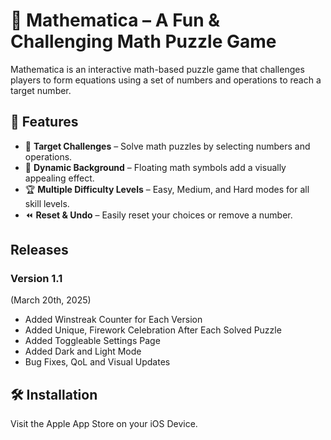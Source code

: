 # 📱 Mathematica – A Fun & Challenging Math Puzzle Game  

Mathematica is an interactive math-based puzzle game that challenges players to form equations using a set of numbers and operations to reach a target number.  

## 🚀 Features  
- 🎯 **Target Challenges** – Solve math puzzles by selecting numbers and operations.  
- 🎨 **Dynamic Background** – Floating math symbols add a visually appealing effect.  
- 🏆 **Multiple Difficulty Levels** – Easy, Medium, and Hard modes for all skill levels.  
- ⏪ **Reset & Undo** – Easily reset your choices or remove a number.

## Releases
### Version 1.1
(March 20th, 2025)
- Added Winstreak Counter for Each Version
- Added Unique, Firework Celebration After Each Solved Puzzle
- Added Toggleable Settings Page
- Added Dark and Light Mode
- Bug Fixes, QoL and Visual Updates

<!--
## 📷 Screenshots  
![Screenshot 1](Screenshots/Simulator Screenshot - iPad Air 13-inch (M2) - 2025-03-11 at 19.20.22.png)  
![Screenshot 2](Screenshots/Simulator Screenshot - iPad Air 13-inch (M2) - 2025-03-11 at 19.20.27.png)  
![Screenshot 3](Screenshots/Simulator Screenshot - iPad Air 13-inch (M2) - 2025-03-11 at 19.20.40.png)
-->
## 🛠️ Installation  
Visit the Apple App Store on your iOS Device.
